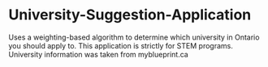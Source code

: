 # University-Suggestion-Application
Uses a weighting-based algorithm to determine which university in Ontario you should apply to. This application is strictly for STEM programs.
University information was taken from myblueprint.ca
